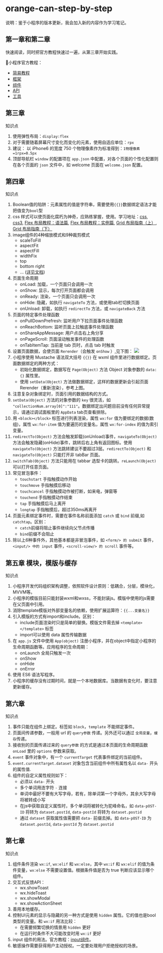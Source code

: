 # orange-can-step-by-step

说明：鉴于小程序的版本更新，我会加入新的内容作为学习笔记。

## 第一章和第二章 
快速阅读，同时把官方教程快速过一遍，从第三章开始实践。

小程序官方教程：
* [简易教程](https://developers.weixin.qq.com/miniprogram/dev/)
* [框架](https://developers.weixin.qq.com/miniprogram/dev/framework/MINA.html)
* [组件](https://developers.weixin.qq.com/miniprogram/dev/component/)
* [API](https://developers.weixin.qq.com/miniprogram/dev/api/)
* [工具](https://developers.weixin.qq.com/miniprogram/dev/devtools/devtools.html)

## 第三章

知识点
1. 使用弹性布局：`display:flex`
2. 对于需要随着屏幕尺寸变化而变化的元素，使用自适应单位：`rpx`
3. 建议： 以 iPhone6 的宽度 750 个物理像素作为标准得到：`1物理像素=1rpx=0.5px`
4. 顶部导航栏 `window` 的配置项在 `app.json` 中配置，对各个页面的个性化配置则在各个页面的 `json` 文件中，如 welcome 页面在 `welcome.json` 配置。

## 第四章

知识点
1. Boolean值的陷阱：元素属性的值是字符串，需要使用`{{}}`数据绑定语法才能把值变为`bool`型
2. css 样式可以使页面化腐朽为神奇，应熟练掌握，使用。学习地址：[css](http://www.w3school.com.cn/css/), [css3](http://www.w3school.com.cn/css3/index.asp), [Flex 布局教程：语法篇](http://www.ruanyifeng.com/blog/2015/07/flex-grammar.html), [Flex 布局教程：实例篇](http://www.ruanyifeng.com/blog/2015/07/flex-examples.html), [Grid 布局指南（上）](https://zhuanlan.zhihu.com/p/33030746), [Grid 布局指南（下）](https://zhuanlan.zhihu.com/p/33031255)
3. image组件的4种缩放模式和9种裁剪模式
    * scaleToFill
    * aspectFit
    * aspectFill
    * widthFix
    * top
    * bottom right
    * ... ([详见文档](https://developers.weixin.qq.com/miniprogram/dev/component/image.html))
4. 页面生命周期
    * onLoad: 加载，一个页面只会调用一次
    * onShow: 显示，每次打开页面都会调用
    * onReady: 渲染，一个页面只会调用一次
    * onHide: 隐藏，如执行 `navigateTo` 方法，或使用tab栏切换页面
    * onUnload: 卸载，如执行 `redirectTo` 方法，或 `navigateBack` 方法
5. 页面的特定事件处理函数
    * onPullDownPrefresh: 监听用户下拉页面事件处理函数 
    * onReachBottom: 监听页面上拉触底事件处理函数
    * onShareAppMessage: 用户点击右上角分享
    * onPageScroll: 页面滚动触发事件的处理函数
    * onTabItemTap: 当前是 tab 页时，点击 tab 时触发
6. 设置页面数据，会使页面 `Rerender`（会触发 `onShow` ）,见下图：
    ![](mina-lifecycle.png)
7. 小程序使用 Mustache 语法双大括号 `{{}}` 在 wxml 组件里进行数据绑定。页面数据绑定的两种方式：
    * 初始化数据绑定，数据写在 `Page(Object)` 方法 Object 对象参数的 `data:{}` 属性里。
    * 使用 `setData(Object)` 方法做数据绑定，这样的数据更新会引起页面 Rerender（重新渲染），参考上图。
8. 注意复杂对象绑定时，页面引用的数据结构的方式。
9. `setData(Object)` 方法的对象参数的 `key` 很灵活，如 `"collectionNum.array[0]":"111"`。数据绑定出问题目前没有任何异常提示，请通过调试面板里的 `AppData` tab页查看排除。
10. 用 `<block></block>` 标签进行列表渲染，属性 `wx:for` 值为要绑定的数据(数组)，属性 `wx:for-item`  值为要遍历的变量名，属性 `wx:for-index` 的值为索引变量。
11. `redirectTo(Object)` 方法会触发卸载(onUnload)事件，`navigateTo(Object)` 方法会触发隐藏(onHide)事件，跳转后右上角有返回图标。使用 `navigateTo(Object)` 方法跳转建议不要超过3层。`redirectTo(Object)` 和 `navigateTo(Object)` 只能打开非 tabBar 页面。
12. `switchTab(Object)` 方法只能用在 tabbar 选型卡的跳转。`reLaunch(Object)` 可以打开任意页面。
13. 常见冒泡事件：
    * `touchstart` 手指触摸动作开始
    * `touchmove` 手指触摸后移动
    * `touchcancel` 手指触摸动作被打断，如来电，弹窗等
    * `touchend` 手指触摸动作结束
    * `tap` 手指触摸后马上离开
    * `longtap` 手指触摸后，超过350ms再离开
14. 页面元素绑定事件时，需要在事件名称前面添加 `catch` 或 `bind` 前缀,如 `catchtap`。区别：
    * `catch`前缀将阻止事件继续向父节点传播
    * `bind`前缀不会阻止
15. 除以上6种事件外，其他基本都是非冒泡事件，如 `<form/> 的 submit` 事件，`<input/> 中的 input` 事件，`<scroll-view/> 的 scroll` 事件等。

## 第五章 模块，模版与缓存
知识点

1. 小程序开发代码组织架构调整，依照软件设计原则：低耦合，分层，模块化，MVVM等。
2. 小程序的模版目前只能封装wxml和wxss，不能封装js。模版中使用的js需要在父页面中引用。
3. 消除template模版对外部变量名的依赖，使用扩展运算符：`{{...变量名}}`
4. 引入模版的方式有import和include。区别：
    * include页面渲染时只是简单的替换。模版文件需去掉 `<template></template>` 标签
    * import可以使用 data 属性传输数据
5. 在 `app.js` 文件中使用 `App(object)` 注册小程序，并在object中指定小程序的生命周期函数等。应用程序的生命周期：
    * onLaunch  全局只触发一次
    * onShow
    * onHide
    * onError
6. 使用 ES6 语法写程序。
7. 小程序的缓存没有过期时间，就是一个本地数据库。当数据有变化时，要注意更新缓存。

## 第六章
知识点

1. 事件只能在组件上绑定。标签如 `block`，`template` 不能绑定事件。
2. 页面间传递参数，一般用 url 的 `query参数` 传递。另外还可以通过 `全局变量`，`缓存`传递。
3. 接收别的页面传递过来的 `query参数` 的方式是通过本页面的生命周期函数 `onLoad` 里的 `options` 参数来获取。
4. `event` 事件对象中，有一个 `currentTarget` 代表事件绑定的当前组件。
5. `event.currentTarget.dataset` 对象包含当前组件中所有属性名以 `data-` 开头的属性值.
6. 组件的自定义属性规则如下：
    * 必须以 `data-` 开头
    * 多个单词用连字符 `-` 连接
    * 单词中最好不要有大写字母，若有，除单词第一个字母外，其余大写字母将被转成小写
    * 在js中获取自定义属性时，多个单词将被转化为驼峰命名，如 `data-pOST-ID` 将转为 `dataset.postId`, `data-postId` 将转为 `dataset.postid`
    * 通过 `dataset` 获取属性值需要把 `data-` 前缀去掉。如 `data-pOST-ID` 为 `dataset.postId`, `data-postId` 为 `dataset.postid`

## 第七章
知识点

1. 组件条件渲染 `wx:if`, `wx:elif` 和 `wx:else`，其中 `wx:if` 和 `wx:elif` 的值为条件变量，`wx:else` 不需要设置值。根据条件值是否为 true 判断应该显示哪个组件。
2. 交互式反馈API：
    * wx.showToast
    * wx.hideToast
    * wx.showModal
    * wx.showActionSheet
3. 善用本地缓存。
4. 控制UI元素的显示与隐藏的另一种方式是使用 `hidden` 属性。它的值也是bool类型的变量。和 `wx:if` 用法比较：
    * 在需要频繁切换的情景用 `hidden` 更好
    * 在运行时条件不大可能改变时用 `wx:if` 更好
5. input 组件的用法。官方教程：[input组件](https://developers.weixin.qq.com/miniprogram/dev/component/input.html)。
6. 敏感操作需要获得用户主动授权。一定要处理用户拒绝授权的场景。